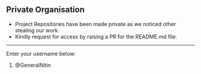 ## Private Organisation
- Project Repositories have been made private as we noticed other stealing our work.
- Kindly request for access by raising a PR for the README.md file.

---
Enter your username below:
1. @GeneralNitin
